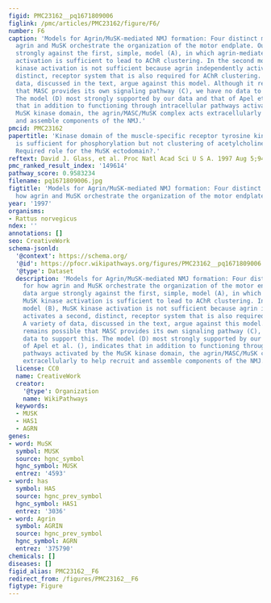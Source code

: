 ```yaml
---
figid: PMC23162__pq1671809006
figlink: /pmc/articles/PMC23162/figure/F6/
number: F6
caption: 'Models for Agrin/MuSK-mediated NMJ formation: Four distinct models for how
  agrin and MuSK orchestrate the organization of the motor endplate. Our data argue
  strongly against the first, simple, model (A), in which agrin-mediated MuSK kinase
  activation is sufficient to lead to AChR clustering. In the second model (B), MuSK
  kinase activation is not sufficient because agrin independently activates a second,
  distinct, receptor system that is also required for AChR clustering. A variety of
  data, discussed in the text, argue against this model. Although it remains possible
  that MASC provides its own signaling pathway (C), we have no data to support this.
  The model (D) most strongly supported by our data and that of Apel et al. (), indicates
  that in addition to functioning through intracellular pathways activated by the
  MuSK kinase domain, the agrin/MASC/MuSK complex acts extracellularly to help recruit
  and assemble components of the NMJ.'
pmcid: PMC23162
papertitle: 'Kinase domain of the muscle-specific receptor tyrosine kinase (MuSK)
  is sufficient for phosphorylation but not clustering of acetylcholine receptors:
  Required role for the MuSK ectodomain?.'
reftext: David J. Glass, et al. Proc Natl Acad Sci U S A. 1997 Aug 5;94(16):8848-8853.
pmc_ranked_result_index: '149614'
pathway_score: 0.9583234
filename: pq1671809006.jpg
figtitle: 'Models for Agrin/MuSK-mediated NMJ formation: Four distinct models for
  how agrin and MuSK orchestrate the organization of the motor endplate'
year: '1997'
organisms:
- Rattus norvegicus
ndex: ''
annotations: []
seo: CreativeWork
schema-jsonld:
  '@context': https://schema.org/
  '@id': https://pfocr.wikipathways.org/figures/PMC23162__pq1671809006.html
  '@type': Dataset
  description: 'Models for Agrin/MuSK-mediated NMJ formation: Four distinct models
    for how agrin and MuSK orchestrate the organization of the motor endplate. Our
    data argue strongly against the first, simple, model (A), in which agrin-mediated
    MuSK kinase activation is sufficient to lead to AChR clustering. In the second
    model (B), MuSK kinase activation is not sufficient because agrin independently
    activates a second, distinct, receptor system that is also required for AChR clustering.
    A variety of data, discussed in the text, argue against this model. Although it
    remains possible that MASC provides its own signaling pathway (C), we have no
    data to support this. The model (D) most strongly supported by our data and that
    of Apel et al. (), indicates that in addition to functioning through intracellular
    pathways activated by the MuSK kinase domain, the agrin/MASC/MuSK complex acts
    extracellularly to help recruit and assemble components of the NMJ.'
  license: CC0
  name: CreativeWork
  creator:
    '@type': Organization
    name: WikiPathways
  keywords:
  - MUSK
  - HAS1
  - AGRN
genes:
- word: MuSK
  symbol: MUSK
  source: hgnc_symbol
  hgnc_symbol: MUSK
  entrez: '4593'
- word: has
  symbol: HAS
  source: hgnc_prev_symbol
  hgnc_symbol: HAS1
  entrez: '3036'
- word: Agrin
  symbol: AGRIN
  source: hgnc_prev_symbol
  hgnc_symbol: AGRN
  entrez: '375790'
chemicals: []
diseases: []
figid_alias: PMC23162__F6
redirect_from: /figures/PMC23162__F6
figtype: Figure
---
```

